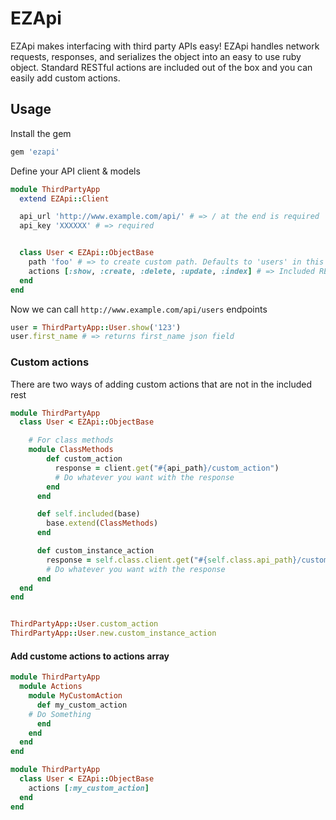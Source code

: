 # EZApi

EZApi makes interfacing with third party APIs easy! EZApi handles network requests, responses, and serializes the object into an easy to use ruby object. Standard RESTful actions are included out of the box  and you can easily add custom actions.

## Usage

Install the gem
```ruby
gem 'ezapi'
```

Define your API client & models
```ruby
module ThirdPartyApp
  extend EZApi::Client

  api_url 'http://www.example.com/api/' # => / at the end is required
  api_key 'XXXXXX' # => required


  class User < EZApi::ObjectBase
    path 'foo' # => to create custom path. Defaults to 'users' in this case
    actions [:show, :create, :delete, :update, :index] # => Included RESTful actions
  end
end
```

Now we can call `http://www.example.com/api/users` endpoints
```ruby
user = ThirdPartyApp::User.show('123')
user.first_name # => returns first_name json field
```


### Custom actions

There are two ways of adding custom actions that are not in the included rest
```ruby
module ThirdPartyApp
  class User < EZApi::ObjectBase

    # For class methods
    module ClassMethods
        def custom_action
          response = client.get("#{api_path}/custom_action")
          # Do whatever you want with the response
        end
      end

      def self.included(base)
        base.extend(ClassMethods)
      end

      def custom_instance_action
        response = self.class.client.get("#{self.class.api_path}/custom_action")
        # Do whatever you want with the response
      end
  end
end


ThirdPartyApp::User.custom_action
ThirdPartyApp::User.new.custom_instance_action
```


#### Add custome actions to actions array
```ruby
module ThirdPartyApp
  module Actions
    module MyCustomAction
      def my_custom_action
    # Do Something
      end
    end
  end
end

module ThirdPartyApp
  class User < EZApi::ObjectBase
    actions [:my_custom_action]
  end
end

```
